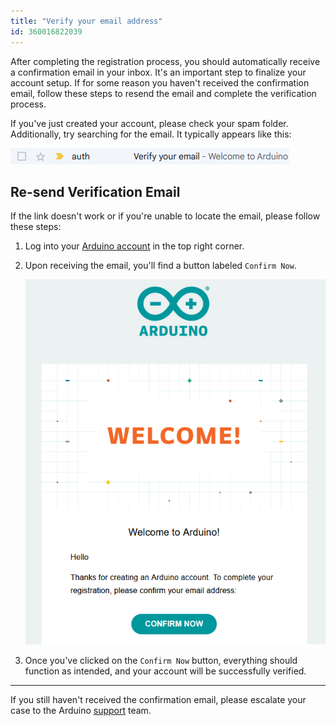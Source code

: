 ```yaml
---
title: "Verify your email address"
id: 360016822039
---
```


After completing the registration process, you should automatically receive a confirmation email in your inbox. It's an important step to finalize your account setup. If for some reason you haven't received the confirmation email, follow these steps to resend the email and complete the verification process.

If you've just created your account, please check your spam folder. Additionally, try searching for the email. It typically appears like this:

![Verification email](img/Verification-Email.png)

## Re-send Verification Email

If the link doesn't work or if you're unable to locate the email, please follow these steps:

1. Log into your [Arduino account](https://www.arduino.cc/) in the top right corner.

1. Upon receiving the email, you'll find a button labeled `Confirm Now`.

    ![Confirm now button in the email](img/Email-verification-confirm.png)

1. Once you've clicked on the `Confirm Now` button, everything should function as intended, and your account will be successfully verified.

---

If you still haven't received the confirmation email, please escalate your case to the Arduino [support](https://www.arduino.cc/en/contact-us) team.
